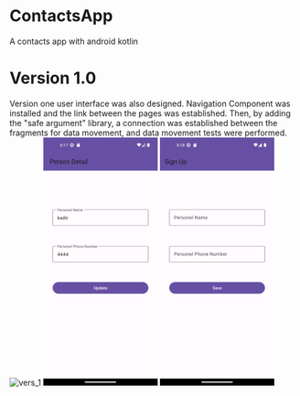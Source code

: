 # ContactsApp
A contacts app with android kotlin
<h1> Version 1.0 </h1>
Version one user interface was also designed. Navigation Component was installed and the link between the pages was established. Then, by adding the "safe argument" library, a connection was established between the fragments for data movement, and data movement tests were performed.
<div>
  <img src="screenshot1_version1.png" alt="vers_1" width="200"/>
  <img src="screenshot2_version1.png" alt="vers_1" width="200"/>
  <img src="screenshot3_version1.png" alt="vers_1" width="200"/>
</div>
